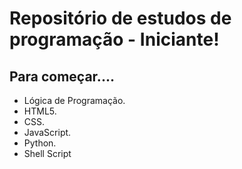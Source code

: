 Repositório de estudos de programação - Iniciante!
===================================================

## Para começar....

* Lógica de Programação.
* HTML5.
* CSS.
* JavaScript.
* Python.
* Shell Script
